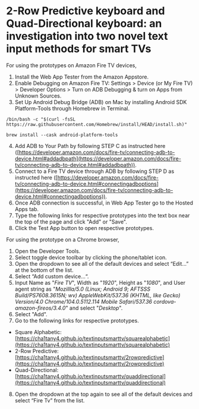# 2-Row Predictive keyboard and Quad-Directional keyboard: an investigation into two novel text input methods for smart TVs

For using the prototypes on Amazon Fire TV devices,

1. Install the Web App Tester from the Amazon Appstore.
2. Enable Debugging on Amazon Fire TV: Settings > Device (or My Fire TV) > Developer Options > Turn on ADB Debugging & turn on Apps from Unknown Sources.
3. Set Up Android Debug Bridge (ADB) on Mac by installing Android SDK Platform-Tools through Homebrew in Terminal.
```
/bin/bash -c "$(curl -fsSL https://raw.githubusercontent.com/Homebrew/install/HEAD/install.sh)"
```
```
brew install --cask android-platform-tools
```
4. Add ADB to Your Path by following STEP C as instructed here ([https://developer.amazon.com/docs/fire-tv/connecting-adb-to-device.html#addadbpath](https://developer.amazon.com/docs/fire-tv/connecting-adb-to-device.html#addadbpath)).
5. Connect to a Fire TV device through ADB by following STEP D as instructed here ([https://developer.amazon.com/docs/fire-tv/connecting-adb-to-device.html#connectingadboptions](https://developer.amazon.com/docs/fire-tv/connecting-adb-to-device.html#connectingadboptions)).
6. Once ADB connection is successful, in Web App Tester go to the Hosted Apps tab.
7. Type the following links for respective prototypes into the text box near the top of the page and click "Add" or "Save".
8. Click the Test App button to open respective prototypes.

For using the prototype on a Chrome browser,
1. Open the Developer Tools.
2. Select toggle device toolbar by clicking the phone/tablet icon.
3. Open the dropdown to see all of the default devices and select “Edit...” at the bottom of the list.
4. Select “Add custom device…“.
5. Input Name as "_Fire TV_", Width as "_1920_", Height as "_1080_", and User agent string as "_Mozillla/5.0 (Linux; Android 9; AFTSSS Build/PS7608.3615N; wv) AppleWebKit/537.36 (KHTML, like Gecko) Version/4.0 Chrome/104.0.5112.114 Mobile Safari/537.36 cordova-amazon-fireos/3.4.0_" and select "_Desktop_".
6. Select "Add".
7. Go to the following links for respective prototypes.
  - Square Alphabetic: [https://cha1tany4.github.io/textinputsmarttv/squarealphabetic](https://cha1tany4.github.io/textinputsmarttv/squarealphabetic)
  - 2-Row Predictive: [https://cha1tany4.github.io/textinputsmarttv/2rowpredictive](https://cha1tany4.github.io/textinputsmarttv/2rowpredictive)
  - Quad-Directional: [https://cha1tany4.github.io/textinputsmarttv/quaddirectional](https://cha1tany4.github.io/textinputsmarttv/quaddirectional)
8. Open the dropdown at the top again to see all of the default devices and select “Fire Tv” from the list.
